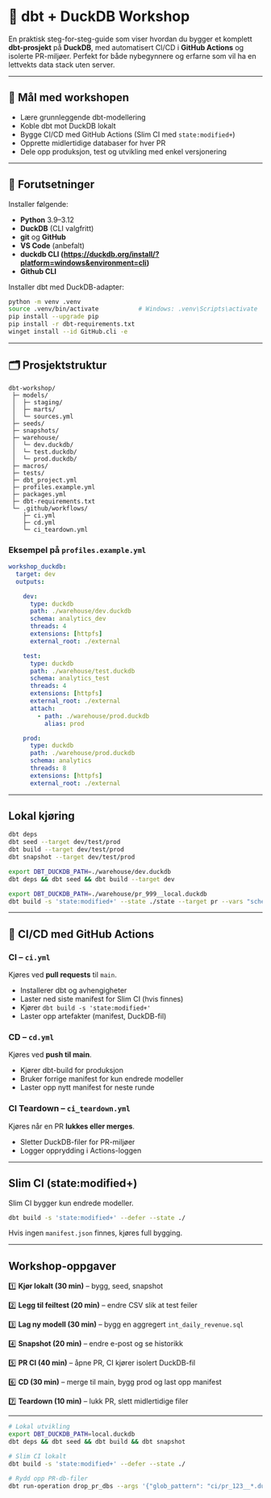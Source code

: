 # 🦆 dbt + DuckDB Workshop 

En praktisk steg-for-steg-guide som viser hvordan du bygger et komplett **dbt-prosjekt** på **DuckDB**, med automatisert CI/CD i **GitHub Actions** og isolerte PR-miljøer. Perfekt for både nybegynnere og erfarne som vil ha en lettvekts data stack uten server.

---

## 🚀 Mål med workshopen

- Lære grunnleggende dbt-modellering
- Koble dbt mot DuckDB lokalt
- Bygge CI/CD med GitHub Actions (Slim CI med `state:modified+`)
- Opprette midlertidige databaser for hver PR
- Dele opp produksjon, test og utvikling med enkel versjonering

---

## 🧩 Forutsetninger

Installer følgende:

- **Python** 3.9–3.12
- **DuckDB** (CLI valgfritt)
- **git** og **GitHub**
- **VS Code** (anbefalt)
- **duckdb CLI (https://duckdb.org/install/?platform=windows&environment=cli)**
- **Github CLI**


Installer dbt med DuckDB-adapter:

```bash
python -m venv .venv
source .venv/bin/activate           # Windows: .venv\Scripts\activate
pip install --upgrade pip
pip install -r dbt-requirements.txt
winget install --id GitHub.cli -e
```

---

## 🗂️ Prosjektstruktur

```text
dbt-workshop/
 ├─ models/
 │  ├─ staging/
 │  ├─ marts/
 │  └─ sources.yml
 ├─ seeds/
 ├─ snapshots/
 ├─ warehouse/
 │  └─ dev.duckdb/
 │  └─ test.duckdb/
 │  └─ prod.duckdb/
 ├─ macros/
 ├─ tests/
 ├─ dbt_project.yml
 ├─ profiles.example.yml
 ├─ packages.yml
 ├─ dbt-requirements.txt
 └─ .github/workflows/
    ├─ ci.yml
    ├─ cd.yml
    └─ ci_teardown.yml
```

### Eksempel på `profiles.example.yml`

```yaml
workshop_duckdb:
  target: dev
  outputs:

    dev:
      type: duckdb
      path: ./warehouse/dev.duckdb
      schema: analytics_dev
      threads: 4
      extensions: [httpfs]
      external_root: ./external

    test:
      type: duckdb
      path: ./warehouse/test.duckdb      
      schema: analytics_test
      threads: 4
      extensions: [httpfs]
      external_root: ./external
      attach:
        - path: ./warehouse/prod.duckdb   
          alias: prod

    prod:
      type: duckdb
      path: ./warehouse/prod.duckdb
      schema: analytics
      threads: 8
      extensions: [httpfs]
      external_root: ./external

```

---

## Lokal kjøring

```bash
dbt deps 
dbt seed --target dev/test/prod
dbt build --target dev/test/prod
dbt snapshot --target dev/test/prod

export DBT_DUCKDB_PATH=./warehouse/dev.duckdb
dbt deps && dbt seed && dbt build --target dev

export DBT_DUCKDB_PATH=./warehouse/pr_999__local.duckdb
dbt build -s 'state:modified+' --state ./state --target pr --vars "schema_id: pr_999__local"
```

---

## 🔁 CI/CD med GitHub Actions

### CI – `ci.yml`
Kjøres ved **pull requests** til `main`.

- Installerer dbt og avhengigheter
- Laster ned siste manifest for Slim CI (hvis finnes)
- Kjører `dbt build -s 'state:modified+'`
- Laster opp artefakter (manifest, DuckDB-fil)

### CD – `cd.yml`
Kjøres ved **push til main**.

- Kjører dbt-build for produksjon
- Bruker forrige manifest for kun endrede modeller
- Laster opp nytt manifest for neste runde

### CI Teardown – `ci_teardown.yml`
Kjøres når en PR **lukkes eller merges**.

- Sletter DuckDB-filer for PR-miljøer
- Logger opprydding i Actions-loggen

---

## Slim CI (state:modified+)

Slim CI bygger kun endrede modeller.

```bash
dbt build -s 'state:modified+' --defer --state ./
```

Hvis ingen `manifest.json` finnes, kjøres full bygging.

---


## Workshop-oppgaver

1️⃣ **Kjør lokalt (30 min)** – bygg, seed, snapshot

2️⃣ **Legg til feiltest (20 min)** – endre CSV slik at test feiler

3️⃣ **Lag ny modell (30 min)** – bygg en aggregert `int_daily_revenue.sql`

4️⃣ **Snapshot (20 min)** – endre e-post og se historikk

5️⃣ **PR CI (40 min)** – åpne PR, CI kjører isolert DuckDB-fil

6️⃣ **CD (30 min)** – merge til main, bygg prod og last opp manifest

7️⃣ **Teardown (10 min)** – lukk PR, slett midlertidige filer

---



```bash
# Lokal utvikling
export DBT_DUCKDB_PATH=local.duckdb
dbt deps && dbt seed && dbt build && dbt snapshot

# Slim CI lokalt
dbt build -s 'state:modified+' --defer --state ./

# Rydd opp PR-db-filer
dbt run-operation drop_pr_dbs --args '{"glob_pattern": "ci/pr_123__*.duckdb"}'
```

